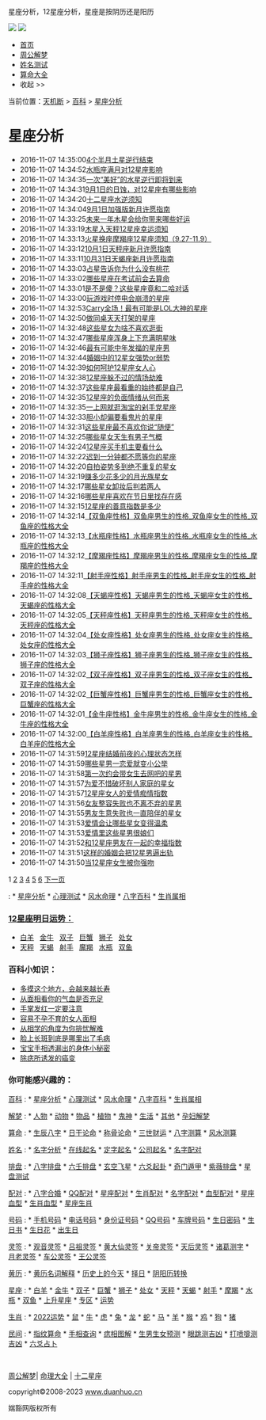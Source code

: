 ﻿


星座分析，12星座分析，星座是按阴历还是阳历 



[![](/static/img/logo_banner.png)](/)
[![](/static/img/nav_more.png)](javascript:;)

* [首页](/)
* [周公解梦](/zgjm)
* [姓名测试](/xingming/xmfx/)
* [算命大全](/suanming/scbz/)
* 收起 >>

﻿当前位置：[天机断](/) >
[百科](/baike/ "百科") > [星座分析](/list-345.html "星座分析")

星座分析
====

* 2016-11-07 14:35:00[4个半月土星逆行结束](show-4388.html)
* 2016-11-07 14:34:52[水瓶座满月对12星座影响](show-4387.html)
* 2016-11-07 14:34:35[一次“美好”的水星逆行即将到来](show-4386.html)
* 2016-11-07 14:34:31[9月1日的日蚀，对12星座有哪些影响](show-4385.html)
* 2016-11-07 14:34:20[十二星座水逆须知](show-4384.html)
* 2016-11-07 14:34:04[9月1日加强版新月许愿指南](show-4383.html)
* 2016-11-07 14:33:25[未来一年木星会给你带来哪些好运](show-4382.html)
* 2016-11-07 14:33:19[木星入天秤12星座幸运须知](show-4381.html)
* 2016-11-07 14:33:13[火星换座摩羯座12星座须知（9.27-11.9）](show-4380.html)
* 2016-11-07 14:33:12[10月1日天秤座新月许愿指南](show-4379.html)
* 2016-11-07 14:33:11[10月31日天蝎座新月许愿指南](show-4378.html)
* 2016-11-07 14:33:03[占星告诉你为什么没有桃花](show-4377.html)
* 2016-11-07 14:33:02[哪些星座在考试前会去算命](show-4376.html)
* 2016-11-07 14:33:01[是不是傻？这些星座竟和二哈对话](show-4375.html)
* 2016-11-07 14:33:00[玩游戏时停电会崩溃的星座](show-4374.html)
* 2016-11-07 14:32:53[Carry全场！最有可能是LOL大神的星座](show-4373.html)
* 2016-11-07 14:32:50[做同桌天天打架的星座](show-4372.html)
* 2016-11-07 14:32:48[这些星女为啥不喜欢逛街](show-4371.html)
* 2016-11-07 14:32:47[哪些星座浑身上下充满明星味](show-4370.html)
* 2016-11-07 14:32:46[最有可能中年发福的星座男](show-4369.html)
* 2016-11-07 14:32:44[婚姻中的12星女强势or弱势](show-4368.html)
* 2016-11-07 14:32:39[如何呵护12星座女人心](show-4367.html)
* 2016-11-07 14:32:38[12星座躲不过的情场劫难](show-4366.html)
* 2016-11-07 14:32:37[这些星座最看重的始终都是自己](show-4365.html)
* 2016-11-07 14:32:35[12星座的负面情绪从何而来](show-4363.html)
* 2016-11-07 14:32:35[一上网就逛淘宝的剁手党星座](show-4364.html)
* 2016-11-07 14:32:33[胆小却偏要看鬼片的星座](show-4362.html)
* 2016-11-07 14:32:31[这些星座最不喜欢你说“随便”](show-4361.html)
* 2016-11-07 14:32:25[哪些星女天生有男子气概](show-4360.html)
* 2016-11-07 14:32:24[12星座买手机主要看什么](show-4359.html)
* 2016-11-07 14:32:22[迟到一分钟都不愿等你的星座](show-4358.html)
* 2016-11-07 14:32:20[自拍姿势多到绝不重复的星女](show-4357.html)
* 2016-11-07 14:32:19[赚多少花多少的月光族星女](show-4356.html)
* 2016-11-07 14:32:17[哪些星女卸妆后判若两人](show-4355.html)
* 2016-11-07 14:32:16[哪些星座喜欢在节日里找存在感](show-4354.html)
* 2016-11-07 14:32:15[12星座的善意指数是多少](show-4353.html)
* 2016-11-07 14:32:14[【双鱼座性格】双鱼座男生的性格\_双鱼座女生的性格\_双鱼座的性格大全](show-4352.html)
* 2016-11-07 14:32:13[【水瓶座性格】水瓶座男生的性格\_水瓶座女生的性格\_水瓶座的性格大全](show-4351.html)
* 2016-11-07 14:32:12[【摩羯座性格】摩羯座男生的性格\_摩羯座女生的性格\_摩羯座的性格大全](show-4350.html)
* 2016-11-07 14:32:11[【射手座性格】射手座男生的性格\_射手座女生的性格\_射手座的性格大全](show-4349.html)
* 2016-11-07 14:32:08[【天蝎座性格】天蝎座男生的性格\_天蝎座女生的性格\_天蝎座的性格大全](show-4348.html)
* 2016-11-07 14:32:05[【天秤座性格】天秤座男生的性格\_天秤座女生的性格\_天秤座的性格大全](show-4347.html)
* 2016-11-07 14:32:04[【处女座性格】处女座男生的性格\_处女座女生的性格\_处女座的性格大全](show-4346.html)
* 2016-11-07 14:32:03[【狮子座性格】狮子座男生的性格\_狮子座女生的性格\_狮子座的性格大全](show-4345.html)
* 2016-11-07 14:32:02[【双子座性格】双子座男生的性格\_双子座女生的性格\_双子座的性格大全](show-4343.html)
* 2016-11-07 14:32:02[【巨蟹座性格】巨蟹座男生的性格\_巨蟹座女生的性格\_巨蟹座的性格大全](show-4344.html)
* 2016-11-07 14:32:01[【金牛座性格】金牛座男生的性格\_金牛座女生的性格\_金牛座的性格大全](show-4342.html)
* 2016-11-07 14:32:00[【白羊座性格】白羊座男生的性格\_白羊座女生的性格\_白羊座的性格大全](show-4341.html)
* 2016-11-07 14:31:59[12星座结婚前夜的心理状态怎样](show-4340.html)
* 2016-11-07 14:31:59[哪些星男一恋爱就变小公举](show-4339.html)
* 2016-11-07 14:31:58[第一次约会带女生去网吧的星男](show-4338.html)
* 2016-11-07 14:31:57[为爱不惜破坏别人家庭的星女](show-4336.html)
* 2016-11-07 14:31:57[12星座女人的爱情痴情指数](show-4337.html)
* 2016-11-07 14:31:56[女友整容失败也不离不弃的星男](show-4335.html)
* 2016-11-07 14:31:55[男友生意失败也一直陪伴的星女](show-4334.html)
* 2016-11-07 14:31:53[爱情会让哪些星女变得温柔](show-4333.html)
* 2016-11-07 14:31:53[爱情里这些星男很娘们](show-4332.html)
* 2016-11-07 14:31:52[和12星座男友在一起的幸福指数](show-4331.html)
* 2016-11-07 14:31:51[这样的婚姻会把12星男逼出轨](show-4330.html)
* 2016-11-07 14:31:50[当12星座女生被你强吻](show-4329.html)

1
[2](/list-345-0-2.html)
[3](/list-345-0-3.html)
[4](/list-345-0-4.html)
[5](/list-345-0-5.html)
[6](/list-345-0-6.html)
[下一页](/list-345-0-2.html)

:   * [星座分析](http://smm.duanhuo.cn//list-345.html)
    * [心理测试](http://smm.duanhuo.cn//list-346.html)
    * [风水命理](http://smm.duanhuo.cn//list-347.html)
    * [八字百科](http://smm.duanhuo.cn//list-348.html)
    * [生肖属相](http://smm.duanhuo.cn//list-471.html)

### [12星座明日运势：](/xingzuo/yunshi/)

- [白羊](/xingzuo/baiyang/ "白羊座运势")  
  [金牛](/xingzuo/jinniu/ "金牛座运势")  
  [双子](/xingzuo/shuangzi/ "双子座运势")  
  [巨蟹](/xingzuo/juxie/ "巨蟹座运势")  
  [狮子](/xingzuo/shizi/ "狮子座运势")  
  [处女](/xingzuo/chunv/ "处女座运势")
- [天秤](/xingzuo/tiancheng/ "天秤座运势")  
  [天蝎](/xingzuo/tianxie/ "天蝎座运势")  
  [射手](/xingzuo/sheshou/ "射手座运势")  
  [魔羯](/xingzuo/mojie/ "魔羯座运势")  
  [水瓶](/xingzuo/shuiping/ "水瓶座运势")  
  [双鱼](/xingzuo/shuangyu/ "双鱼座运势")

### 百科小知识：

* [多摸这个地方，会越来越长寿](/show-4648.html)
* [从面相看你的气血是否充足](/show-4647.html)
* [手掌发红一定要注意](/show-4646.html)
* [容易不孕不育的女人面相](/show-4645.html)
* [从相学的角度为你排忧解难](/show-4644.html)
* [脸上长斑到底是哪里出了毛病](/show-4643.html)
* [宝宝手相透漏出的身体小秘密](/show-4642.html)
* [除痣所诱发的癌变](/show-4641.html)

### 你可能感兴趣的：

[百科](http://smm.duanhuo.cn/baike/)
:   * [星座分析](/list-345.html "星座分析")
    * [心理测试](/list-346.html "心理测试")
    * [风水命理](/list-347.html "风水命理")
    * [八字百科](/list-348.html "八字百科")
    * [生肖属相](/list-471.html "生肖属相")

[解梦](http://smm.duanhuo.cn/zgjm/)
:   * [人物](/zgjm/list-350.html "人物")
    * [动物](/zgjm/list-351.html "动物")
    * [物品](/zgjm/list-352.html "物品")
    * [植物](/zgjm/list-353.html "植物")
    * [鬼神](/zgjm/list-354.html "鬼神")
    * [生活](/zgjm/list-355.html "生活")
    * [其他](/zgjm/list-356.html "其他")
    * [孕妇解梦](/zgjm/list-442.html "孕妇解梦")

[算命](http://smm.duanhuo.cn/suanming/scbz/)
:   * [生辰八字](/suanming/scbz/ "生辰八字")
    * [日干论命](/suanming/rglm/ "日干论命")
    * [称骨论命](/suanming/cglm/ "称骨论命")
    * [三世财运](/suanming/sscy/ "三世财运")
    * [八字测算](/suanming/bzcs/ "八字测算")
    * [风水测算](/suanming/fscs/ "风水测算")

[姓名](http://smm.duanhuo.cn/xingming/xmfx/)
:   * [名字分析](/xingming/xmfx/ "名字分析")
    * [在线起名](/xingming/qiming/ "在线起名")
    * [定字起名](/xingming/dzqiming/ "定字起名")
    * [公司起名](/xingming/gsqm/ "公司起名")
    * [名字配对](/xingming/xmpd/ "名字配对")

[排盘](http://smm.duanhuo.cn/paipan/bazi/)
:   * [八字排盘](/paipan/bazi/ "八字排盘")
    * [六壬排盘](/paipan/liuren/ "六壬排盘")
    * [玄空飞星](/paipan/xuankongfeixing/ "玄空飞星")
    * [六爻起卦](/paipan/liuyao/ "六爻起卦")
    * [奇门遁甲](/paipan/qimendunjia/ "奇门遁甲")
    * [紫薇排盘](/paipan/ziwei/ "紫薇排盘")
    * [星盘测试](/paipan/xingpan/ "星盘测试")

[配对](http://smm.duanhuo.cn/peidui/hehun/)
:   * [八字合婚](/peidui/hehun/ "八字合婚")
    * [QQ配对](/peidui/qq/ "QQ配对")
    * [星座配对](/peidui/xingzuo/ "星座配对")
    * [生肖配对](/peidui/shengxiao/ "生肖配对")
    * [名字配对](/peidui/mingzi/ "名字配对")
    * [血型配对](/peidui/xuexing/ "血型配对")
    * [星座血型](/peidui/xingzuoxuexing/ "星座血型")
    * [生肖血型](/peidui/shengxiaoxuexing/ "生肖血型")
    * [星座生肖](/peidui/xingzuoshengxiao/ "星座生肖")

[号码](http://smm.duanhuo.cn/haoma/)
:   * [手机号码](/haoma/shouji/ "手机号码")
    * [电话号码](/haoma/dianhua/ "电话号码")
    * [身份证号码](/haoma/shenfenzheng/ "身份证号码")
    * [QQ号码](/haoma/qq/ "QQ号码")
    * [车牌号码](/haoma/chepai/ "车牌号码")
    * [生日密码](/haoma/shengrimima/ "生日密码")
    * [生日书](/haoma/shengrishu/ "生日书")
    * [生日花](/haoma/shengrihua/ "生日花")
    * [出生日](/haoma/chushengri/ "出生日")

[灵签](http://smm.duanhuo.cn/chouqian/)
:   * [观音灵签](/chouqian/guanyin/ "观音灵签")
    * [吕祖灵签](/chouqian/lvzu/ "吕祖灵签")
    * [黄大仙灵签](/chouqian/huangdaxian/ "黄大仙灵签")
    * [关帝灵签](/chouqian/guandi/ "关帝灵签")
    * [天后灵签](/chouqian/tianhou/ "天后灵签")
    * [诸葛测字](/chouqian/zhugeliang/ "诸葛测字")
    * [月老灵签](/chouqian/yuelao/ "月老灵签")
    * [车公灵签](/chouqian/chegong/ "车公灵签")
    * [王公灵签](/chouqian/wanggong "王公灵签")

[黄历](http://smm.duanhuo.cn/hdjr/)
:   * [黄历名词解释](/hdjr/huanglijieshi/ "黄历名词解释")
    * [历史上的今天](/hdjr/lishi/ "历史上的今天")
    * [择日](/hdjr/zeri/ "择日")
    * [阴阳历转换](/hdjr/yinyangli/ "阴阳历转换")

[星座](http://smm.duanhuo.cn/xingzuo/)
:   * [白羊](/xingzuo/baiyang/ "白羊座")
    * [金牛](/xingzuo/jinniu/ "金牛座")
    * [双子](/xingzuo/shuangzi/ "双子座")
    * [巨蟹](/xingzuo/juxie/ "巨蟹座")
    * [狮子](/xingzuo/shizi/ "狮子座")
    * [处女](/xingzuo/chunv/ "处女座")
    * [天秤](/xingzuo/tiancheng/ "天秤座")
    * [天蝎](/xingzuo/tianxie/ "天蝎座")
    * [射手](/xingzuo/sheshou/ "射手座")
    * [摩羯](/xingzuo/mojie/ "摩羯座")
    * [水瓶](/xingzuo/shuiping/ "水瓶座")
    * [双鱼](/xingzuo/shuangyu/ "双鱼座")
    * [上升星座](/xingzuo/shangshengxingzuo/ "上升星座")
    * [专区](/xingzuo/zhuanqu/ "星座专区")
    * [运势](/xingzuo/yunshi/ "星座运势")

[生肖](http://smm.duanhuo.cn/shengxiao/)
:   * [2022运势](/2022/ "2022运势")
    * [鼠](/shengxiao/shu/ "鼠")
    * [牛](/shengxiao/niu/ "牛")
    * [虎](/shengxiao/hu/ "虎")
    * [兔](/shengxiao/tu/ "兔")
    * [龙](/shengxiao/long/ "龙")
    * [蛇](/shengxiao/she/ "蛇")
    * [马](/shengxiao/ma/ "马")
    * [羊](/shengxiao/yang/ "羊")
    * [猴](/shengxiao/hou/ "猴")
    * [鸡](/shengxiao/ji/ "鸡")
    * [狗](/shengxiao/gou/ "狗")
    * [猪](/shengxiao/zhu/ "猪")

[民间](http://smm.duanhuo.cn/minjian/zhiwen/)
:   * [指纹算命](/minjian/zhiwen/ "指纹算命")
    * [手相查询](/minjian/shouxiang/ganqingxian/ "手相查询")
    * [痣相图解](/minjian/zhixiang/ "痣相图解")
    * [生男生女预测](/minjian/snsn "生男生女预测")
    * [眼跳测吉凶](/minjian/yantiao/ "眼跳测吉凶")
    * [打喷嚏测吉凶](/minjian/dapenti/ "打喷嚏测吉凶")
    * [六爻占卜](/minjian/liuyao/ "六爻占卜")

﻿

[周公解梦](/zgjm/)| [命理大全](/suanming/scbz/) | [十二星座](/xingzuo)

copyright©2008-2023 www.duanhuo.cn

媏豁网版权所有